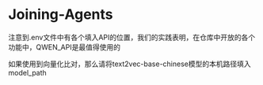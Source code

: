 # Joining-Agents

注意到.env文件中有各个填入API的位置，我们的实践表明，在仓库中开放的各个功能中，QWEN_API是最值得使用的

如果使用到向量化比对，那么请将text2vec-base-chinese模型的本机路径填入model_path

